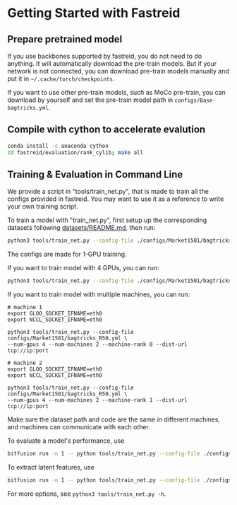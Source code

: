 # Getting Started with Fastreid

## Prepare pretrained model

If you use backbones supported by fastreid, you do not need to do anything. It will automatically download the pre-train models.
But if your network is not connected, you can download pre-train models manually and put it in `~/.cache/torch/checkpoints`.

If you want to use other pre-train models, such as MoCo pre-train, you can download by yourself and set the pre-train model path in `configs/Base-bagtricks.yml`.

## Compile with cython to accelerate evalution

```bash
conda install -c anaconda cython
cd fastreid/evaluation/rank_cylib; make all
```

## Training & Evaluation in Command Line

We provide a script in "tools/train_net.py", that is made to train all the configs provided in fastreid.
You may want to use it as a reference to write your own training script.

To train a model with "train_net.py", first setup up the corresponding datasets following [datasets/README.md](https://github.com/JDAI-CV/fast-reid/tree/master/datasets), then run:

```bash
python3 tools/train_net.py --config-file ./configs/Market1501/bagtricks_R50.yml MODEL.DEVICE "cuda:0"
```

The configs are made for 1-GPU training.

If you want to train model with 4 GPUs, you can run:

```bash
python3 tools/train_net.py --config-file ./configs/Market1501/bagtricks_R50.yml --num-gpus 4
```

If you want to train model with multiple machines, you can run:

```
# machine 1
export GLOO_SOCKET_IFNAME=eth0
export NCCL_SOCKET_IFNAME=eth0

python3 tools/train_net.py --config-file configs/Market1501/bagtricks_R50.yml \
--num-gpus 4 --num-machines 2 --machine-rank 0 --dist-url tcp://ip:port 

# machine 2
export GLOO_SOCKET_IFNAME=eth0
export NCCL_SOCKET_IFNAME=eth0

python3 tools/train_net.py --config-file configs/Market1501/bagtricks_R50.yml \
--num-gpus 4 --num-machines 2 --machine-rank 1 --dist-url tcp://ip:port 
```

Make sure the dataset path and code are the same in different machines, and machines can communicate with each other. 

To evaluate a model's performance, use

```bash
bitfusion run -n 1 -- python tools/train_net.py --config-file ./configs/Market1501/bagtricks_R50.yml --eval-only MODEL.WEIGHTS logs/market1501/bagtricks_R50/model_best.pth MODEL.DEVICE "cuda:0"
```

To extract latent features, use

```bash
bitfusion run -n 1 -- python tools/train_net.py --config-file ./configs/Market1501/bagtricks_R50.yml --eval-only --extract-feat MODEL.WEIGHTS logs/market1501/bagtricks_R50/model_best.pth MODEL.DEVICE "cuda:0"
```

For more options, see `python3 tools/train_net.py -h`.
